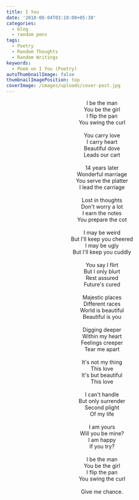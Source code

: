 ```yaml
---
title: I You
date: '2018-08-04T03:10:00+05:30'
categories:
  - blog
  - random pens
tags:
  - Poetry
  - Random Thoughts
  - Random Writings
keywords:
  - Poem on I You (Poetry)
autoThumbnailImage: false
thumbnailImagePosition: top
coverImage: /images/uploads/cover-post.jpg
---
```

<center>
I be the man<br>
You be the girl<br>
I flip the pan<br>
You swing the curl
<br><br>
You carry love<br>
I carry heart<br>
Beautiful dove<br>
Leads our cart
<br><br>
14 years later<br>
Wonderful marriage<br>
You serve the platter<br>
I lead the carriage
<br><br>
Lost in thoughts<br>
Don't worry a lot<br>
I earn the notes<br>
You prepare the cot
<br><br>
I may be weird<br>
But I'll keep you cheered<br>
I may be ugly<br>
But I'll keep you cuddly
<br><br>
You say I flirt<br>
But I only blurt<br>
Rest assured<br>
Future's cured
<br><br>
Majestic places<br>
Different races<br>
World is beautiful<br>
Beautiful is you
<br><br>
Digging deeper<br>
Within my heart<br>
Feelings creeper<br>
Tear me apart
<br><br>
It's not my thing<br>
This love<br>
It's but beautiful<br>
This love
<br><br>
I can't handle<br>
But only surrender<br>
Second plight<br>
Of my life
<br><br>
I am yours<br>
Will you be mine?<br>
I am happy<br>
If you try?
<br><br>
I be the man<br>
You be the girl<br>
I flip the pan<br>
You swing the curl
<br><br>
Give me chance.
</center>
